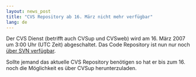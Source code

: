 ```yaml
---
layout: news_post
title: "CVS Repository ab 16. März nicht mehr verfügbar"
lang: de
---
```


Der CVS Dienst (betrifft auch CVSup und CVSweb) wird am 16. März 2007 um
3:00 Uhr (UTC Zeit) abgeschaltet. Das Code Repository ist nun nur noch
[über SVN
verfügbar](/de/news/2006/12/22/repository-von-cvs-auf-svn-gendert/).

Sollte jemand das aktuelle CVS Repository benötigen so hat er bis zum
16. noch die Möglichkeit es über CVSup herunterzuladen.

